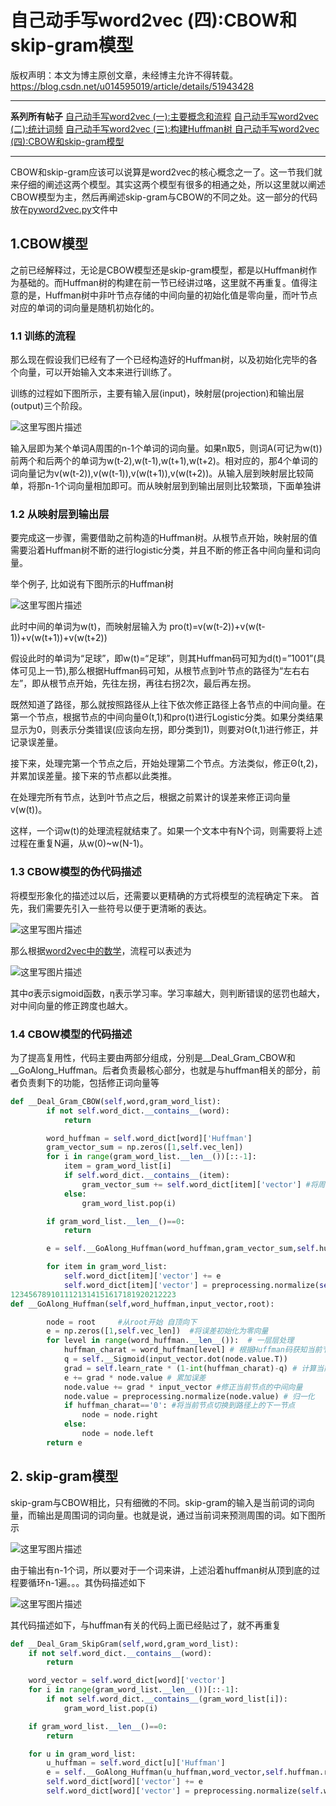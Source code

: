 # 自己动手写word2vec (四):CBOW和skip-gram模型





版权声明：本文为博主原创文章，未经博主允许不得转载。	https://blog.csdn.net/u014595019/article/details/51943428

------

**系列所有帖子** 
[自己动手写word2vec (一):主要概念和流程](http://blog.csdn.net/u014595019/article/details/51884529) 
[自己动手写word2vec (二):统计词频](http://blog.csdn.net/u014595019/article/details/51907294) 
[自己动手写word2vec (三):构建Huffman树 ](http://blog.csdn.net/u014595019/article/details/51925495)
[自己动手写word2vec (四):CBOW和skip-gram模型](http://blog.csdn.net/u014595019/article/details/51943428)

------

CBOW和skip-gram应该可以说算是word2vec的核心概念之一了。这一节我们就来仔细的阐述这两个模型。其实这两个模型有很多的相通之处，所以这里就以阐述CBOW模型为主，然后再阐述skip-gram与CBOW的不同之处。这一部分的代码放在[pyword2vec.py](https://github.com/multiangle/pyword2vec/blob/master/pyword2vec.py)文件中

## 1.CBOW模型

之前已经解释过，无论是CBOW模型还是skip-gram模型，都是以Huffman树作为基础的。而Huffman树的构建在前一节已经讲过咯，这里就不再重复。值得注意的是，Huffman树中非叶节点存储的中间向量的初始化值是零向量，而叶节点对应的单词的词向量是随机初始化的。

### 1.1 训练的流程

那么现在假设我们已经有了一个已经构造好的Huffman树，以及初始化完毕的各个向量，可以开始输入文本来进行训练了。

训练的过程如下图所示，主要有输入层(input)，映射层(projection)和输出层(output)三个阶段。



![这里写图片描述](https://img-blog.csdn.net/20160718160400537)



输入层即为某个单词A周围的n-1个单词的词向量。如果n取5，则词A(可记为w(t))前两个和后两个的单词为w(t-2),w(t-1),w(t+1),w(t+2)。相对应的，那4个单词的词向量记为v(w(t-2)),v(w(t-1)),v(w(t+1)),v(w(t+2))。从输入层到映射层比较简单，将那n-1个词向量相加即可。而从映射层到到输出层则比较繁琐，下面单独讲

### 1.2 从映射层到输出层

要完成这一步骤，需要借助之前构造的Huffman树。从根节点开始，映射层的值需要沿着Huffman树不断的进行logistic分类，并且不断的修正各中间向量和词向量。

举个例子, 比如说有下图所示的Huffman树 

![这里写图片描述](https://img-blog.csdn.net/20160718165251058)



此时中间的单词为w(t)，而映射层输入为 
pro(t)=v(w(t-2))+v(w(t-1))+v(w(t+1))+v(w(t+2))

假设此时的单词为“足球”，即w(t)=“足球”，则其Huffman码可知为d(t)=”1001”(具体可见上一节),那么根据Huffman码可知，从根节点到叶节点的路径为“左右右左”，即从根节点开始，先往左拐，再往右拐2次，最后再左拐。

既然知道了路径，那么就按照路径从上往下依次修正路径上各节点的中间向量。在第一个节点，根据节点的中间向量Θ(t,1)和pro(t)进行Logistic分类。如果分类结果显示为0，则表示分类错误(应该向左拐，即分类到1)，则要对Θ(t,1)进行修正，并记录误差量。

接下来，处理完第一个节点之后，开始处理第二个节点。方法类似，修正Θ(t,2)，并累加误差量。接下来的节点都以此类推。

在处理完所有节点，达到叶节点之后，根据之前累计的误差来修正词向量v(w(t))。

这样，一个词w(t)的处理流程就结束了。如果一个文本中有N个词，则需要将上述过程在重复N遍，从w(0)~w(N-1)。

### 1.3 CBOW模型的伪代码描述

将模型形象化的描述过以后，还需要以更精确的方式将模型的流程确定下来。 
首先，我们需要先引入一些符号以便于更清晰的表达。

![这里写图片描述](https://img-blog.csdn.net/20160719173404770)

那么根据[word2vec中的数学](http://blog.csdn.net/itplus/article/details/37969979)，流程可以表述为

![这里写图片描述](https://img-blog.csdn.net/20160719183705872)

其中σ表示sigmoid函数，η表示学习率。学习率越大，则判断错误的惩罚也越大，对中间向量的修正跨度也越大。

### 1.4 CBOW模型的代码描述

为了提高复用性，代码主要由两部分组成，分别是__Deal_Gram_CBOW和__GoAlong_Huffman。后者负责最核心部分，也就是与huffman相关的部分，前者负责剩下的功能，包括修正词向量等

```python
def __Deal_Gram_CBOW(self,word,gram_word_list):
        if not self.word_dict.__contains__(word):
            return

        word_huffman = self.word_dict[word]['Huffman']
        gram_vector_sum = np.zeros([1,self.vec_len])
        for i in range(gram_word_list.__len__())[::-1]:
            item = gram_word_list[i]
            if self.word_dict.__contains__(item):
                gram_vector_sum += self.word_dict[item]['vector'] #将周围单词的词向量相加
            else:
                gram_word_list.pop(i)

        if gram_word_list.__len__()==0:
            return

        e = self.__GoAlong_Huffman(word_huffman,gram_vector_sum,self.huffman.root) #与Huffman相关方法

        for item in gram_word_list:
            self.word_dict[item]['vector'] += e
            self.word_dict[item]['vector'] = preprocessing.normalize(self.word_dict[item]['vector']) #修正词向量
1234567891011121314151617181920212223
def __GoAlong_Huffman(self,word_huffman,input_vector,root):

        node = root     #从root开始 自顶向下
        e = np.zeros([1,self.vec_len])  #将误差初始化为零向量
        for level in range(word_huffman.__len__()):  # 一层层处理
            huffman_charat = word_huffman[level] # 根据Huffman码获知当前节点应该将输入分到哪一边
            q = self.__Sigmoid(input_vector.dot(node.value.T))
            grad = self.learn_rate * (1-int(huffman_charat)-q) # 计算当前节点的误差
            e += grad * node.value # 累加误差
            node.value += grad * input_vector #修正当前节点的中间向量
            node.value = preprocessing.normalize(node.value) # 归一化
            if huffman_charat=='0': #将当前节点切换到路径上的下一节点
                node = node.right
            else:
                node = node.left
        return e
```

## 2. skip-gram模型

skip-gram与CBOW相比，只有细微的不同。skip-gram的输入是当前词的词向量，而输出是周围词的词向量。也就是说，通过当前词来预测周围的词。如下图所示 


![这里写图片描述](https://img-blog.csdn.net/20160719192917365)

由于输出有n-1个词，所以要对于一个词来讲，上述沿着huffman树从顶到底的过程要循环n-1遍。。。其伪码描述如下



![这里写图片描述](https://img-blog.csdn.net/20160719193228120)

其代码描述如下，与huffman有关的代码上面已经贴过了，就不再重复

```python
def __Deal_Gram_SkipGram(self,word,gram_word_list):
    if not self.word_dict.__contains__(word):
        return

    word_vector = self.word_dict[word]['vector']
    for i in range(gram_word_list.__len__())[::-1]:
        if not self.word_dict.__contains__(gram_word_list[i]):
            gram_word_list.pop(i)

    if gram_word_list.__len__()==0:
        return

    for u in gram_word_list:
        u_huffman = self.word_dict[u]['Huffman']
        e = self.__GoAlong_Huffman(u_huffman,word_vector,self.huffman.root)
        self.word_dict[word]['vector'] += e
        self.word_dict[word]['vector'] = preprocessing.normalize(self.word_dict[item]['vector']) #修正词向量
```

